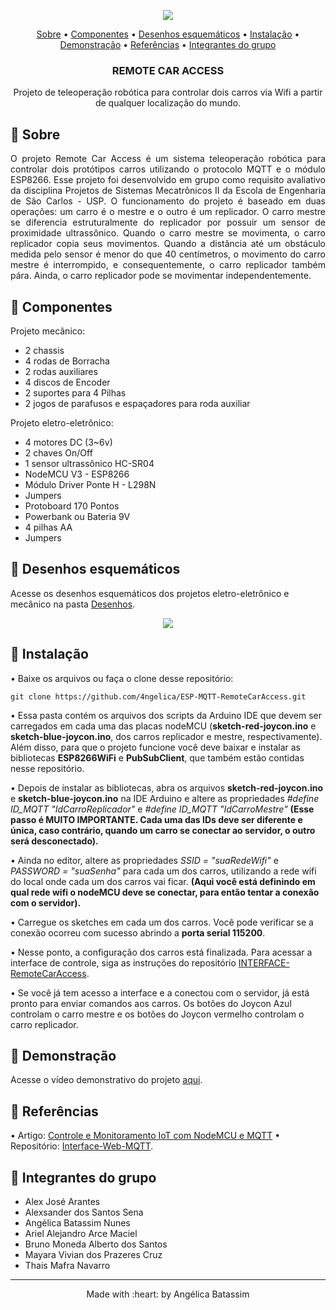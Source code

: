 <p align="center">
  <img  src="https://user-images.githubusercontent.com/47900225/105637590-1a336280-5e4d-11eb-897f-cde0fb915437.png">
</p>

 <p align="center">
    <a href="#RemoteCarAccess_about">Sobre</a> • 
    <a href="#RemoteCarAccess_techs">Componentes</a> • 
    <a href="#RemoteCarAccess_draw">Desenhos esquemáticos</a> •
    <a href="#RemoteCarAccess_install">Instalação</a> • 
    <a href="#RemoteCarAccess_install">Demonstração</a> • 
    <a href="#RemoteCarAccess_ref">Referências</a> •
    <a href="#RemoteCarAccess_group">Integrantes do grupo</a>
    <h3 align="center">REMOTE CAR ACCESS</h3>

  <p align="center">
    Projeto de teleoperação robótica para controlar dois carros via Wifi a partir de qualquer localização do mundo.  
  </p>


## :pushpin: Sobre
<p align="justify" id="RemoteCarAccess_about">
   O projeto Remote Car Access é um sistema teleoperação robótica para controlar dois protótipos carros utilizando o protocolo MQTT e o módulo ESP8266. Esse projeto foi desenvolvido em grupo como requisito avaliativo da disciplina Projetos de Sistemas Mecatrônicos II da Escola de Engenharia de São Carlos - USP. O funcionamento do projeto é baseado em duas operações: um carro é o mestre e o outro é um replicador. O carro mestre se diferencia estruturalmente do replicador por possuir um sensor de proximidade ultrassônico. 
   Quando o carro mestre se movimenta, o carro replicador copia seus movimentos. Quando a distância até um obstáculo medida pelo sensor é menor do que 40 centímetros, o movimento do carro mestre é interrompido, e consequentemente, o carro replicador também pára. Ainda, o carro replicador pode se movimentar independentemente. 
</p>

## :pushpin: Componentes
<div id="RemoteCarAccess_techs">
 <p>Projeto mecânico:</p>
<ul>
    <li>2 chassis</li>
    <li>4 rodas de Borracha</li> 
    <li>2 rodas auxiliares </li> 
    <li>4 discos de Encoder </li> 
    <li>2 suportes para 4 Pilhas</li>
    <li>2 jogos de parafusos e espaçadores para roda auxiliar</li>
</ul> 
 <p>Projeto eletro-eletrônico:</p>
<ul>
    <li>4 motores DC (3~6v)</li>
    <li>2 chaves On/Off</li> 
    <li>1 sensor ultrassônico HC-SR04</li>
    <li>NodeMCU V3 - ESP8266</li>
    <li>Módulo Driver Ponte H - L298N</li>
    <li>Jumpers</li>
    <li>Protoboard 170 Pontos</li>
    <li>Powerbank ou Bateria 9V</li>
    <li>4 pilhas AA</li>
    <li>Jumpers</li>
</ul> 
</div>

## :pushpin: Desenhos esquemáticos
<p id="RemoteCarAccess_draw">Acesse os desenhos esquemáticos dos projetos eletro-eletrônico e mecânico na pasta <a href="">Desenhos</a>.</p>
<p align="center">
  <img  src="https://user-images.githubusercontent.com/47900225/105635815-cbcd9600-5e43-11eb-9c04-d065868fb206.png">
</p>


## :pushpin: Instalação
<p id="RemoteCarAccess_install">

• Baixe os arquivos ou faça o clone desse repositório:

`git clone https://github.com/4ngelica/ESP-MQTT-RemoteCarAccess.git `

•  Essa pasta contém os arquivos dos scripts da Arduino IDE que devem ser carregados em cada uma das placas nodeMCU (<b>sketch-red-joycon.ino</b> e <b>sketch-blue-joycon.ino</b>, dos carros replicador e mestre, respectivamente). Além disso, para que o projeto funcione você deve baixar e instalar as bibliotecas <b>ESP8266WiFi</b> e <b>PubSubClient</b>, que também estão contidas nesse repositório.

• Depois de instalar as bibliotecas, abra os arquivos <b>sketch-red-joycon.ino</b> e <b>sketch-blue-joycon.ino</b> na IDE Arduino e altere as propriedades <i>#define ID_MQTT  "IdCarroReplicador"</i> e <i>#define ID_MQTT  "IdCarroMestre"</i> <b>(Esse passo é MUITO IMPORTANTE. Cada uma das IDs deve ser diferente e única, caso contrário, quando um carro se conectar ao servidor, o outro será desconectado).</b>

• Ainda no editor, altere as propriedades <i>SSID = "suaRedeWifi"</i> e <i>PASSWORD = "suaSenha"</i> para cada um dos carros, utilizando a rede wifi do local onde cada um dos carros vai ficar. <b>(Aqui você está definindo em qual rede wifi o nodeMCU deve se conectar, para então tentar a conexão com o servidor).</b>

• Carregue os sketches em cada um dos carros. Você pode verificar se a conexão ocorreu com sucesso abrindo a <b>porta serial 115200</b>.

• Nesse ponto, a configuração dos carros está finalizada. Para acessar a interface de controle, siga as instruções do repositório <a href="https://www.github.com/4ngelica/INTERFACE-RemoteCarAccess ">INTERFACE-RemoteCarAccess</a>.

• Se você já tem acesso a interface e a conectou com o servidor, já está pronto para enviar comandos aos carros. Os botões do Joycon Azul controlam o carro mestre e os botões do Joycon vermelho controlam o carro replicador.

## :pushpin: Demonstração
<p id="RemoteCarAccess_demo">Acesse o vídeo demonstrativo do projeto <a href="https://youtu.be/VFwJNbv6L60">aqui</a>.  </p>


## :pushpin: Referências
<p id="RemoteCarAccess_ref">
 • Artigo: <a href="https://www.filipeflop.com/blog/controle-monitoramento-iot-nodemcu-e-mqtt/">Controle e Monitoramento IoT com NodeMCU e MQTT</a> 
 • Repositório: <a href="https://github.com/filipeflop/Interface-Web-MQTT">Interface-Web-MQTT</a>.
</p>

## :pushpin: Integrantes do grupo
<ul id="RemoteCarAccess_group">
    <li>Alex José Arantes</li>
    <li>Alexsander dos Santos Sena</li>
    <li>Angélica Batassim Nunes</li> 
    <li>Ariel Alejandro Arce Maciel</li>
    <li>Bruno Moneda Alberto dos Santos</li>
    <li>Mayara Vivian dos Prazeres Cruz</li> 
    <li>Thais Mafra Navarro</li> 
</ul>  

<footer>
    <hr></hr>
<p align="center">
Made with :heart: by Angélica Batassim
</p>
</footer> 
